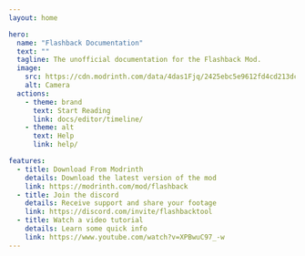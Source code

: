 ```yaml
---
layout: home

hero:
  name: "Flashback Documentation"
  text: ""
  tagline: The unofficial documentation for the Flashback Mod.
  image:
    src: https://cdn.modrinth.com/data/4das1Fjq/2425ebc5e9612fd4cd213dc7fc20eaebf626fd66.png
    alt: Camera
  actions:
    - theme: brand
      text: Start Reading
      link: docs/editor/timeline/
    - theme: alt
      text: Help
      link: help/

features:
  - title: Download From Modrinth
    details: Download the latest version of the mod
    link: https://modrinth.com/mod/flashback
  - title: Join the discord
    details: Receive support and share your footage
    link: https://discord.com/invite/flashbacktool
  - title: Watch a video tutorial
    details: Learn some quick info
    link: https://www.youtube.com/watch?v=XPBwuC97_-w
---
```

